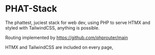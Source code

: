 # PHAT-Stack
The phattest, juciest stack for web dev, using PHP to serve HTMX and styled with TailwindCSS, anything is possible.

Routing implemented by https://github.com/phprouter/main

HTMX and TailwindCSS are included on every page,

